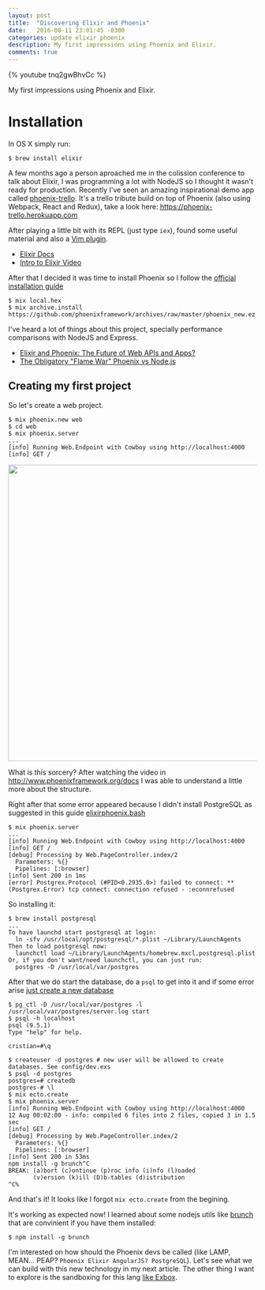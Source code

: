 ```yaml
---
layout: post
title:  "Discovering Elixir and Phoenix"
date:   2016-08-11 23:01:45 -0300
categories: update elixir phoenix
description: My first impressions using Phoenix and Elixir.
comments: true
---
```


{% youtube tnq2gwBhvCc %}

My first impressions using Phoenix and Elixir.

# Installation

In OS X simply run:

```
$ brew install elixir
```

A few months ago a person aproached me in the colission conference to talk about Elixir, I was programming a lot with NodeJS so I thought it wasn't ready for production. Recently I've seen an amazing inspirational demo app called [phoenix-trello](https://github.com/bigardone/phoenix-trello). It's a trello tribute build on top of Phoenix (also using Webpack, React and Redux), take a look here: https://phoenix-trello.herokuapp.com

After playing a little bit with its REPL (just type `iex`), found some useful material and also a [Vim plugin](https://github.com/elixir-lang/vim-elixir).

- [Elixir Docs](http://elixir-lang.org/getting-started/introduction.html)
- [Intro to Elixir Video](https://www.youtube.com/watch?v=lly-1UYmnFI)

After that I decided it was time to install Phoenix so I follow the [official installation guide](http://www.phoenixframework.org/docs/installation)

```
$ mix local.hex
$ mix archive.install https://github.com/phoenixframework/archives/raw/master/phoenix_new.ez
```

I've heard a lot of things about this project, specially performance comparisons with NodeJS and Express.

- [Elixir and Phoenix: The Future of Web APIs and Apps?](http://blog.carbonfive.com/2016/04/19/elixir-and-phoenix-the-future-of-web-apis-and-apps/)
- [The Obligatory "Flame War" Phoenix vs Node.js](http://www.akitaonrails.com/2015/12/03/the-obligatory-flame-war-phoenix-vs-node-js)

## Creating my first project

So let's create a web project.

```
$ mix phoenix.new web
$ cd web
$ mix phoenix.server
...
[info] Running Web.Endpoint with Cowboy using http://localhost:4000
[info] GET /
```

<img src="https://www.dropbox.com/s/t9h1az5gueazocn/Screenshot%202016-08-11%2019.49.05.png?dl=1" width="600" />

What is this sorcery? After watching the video in http://www.phoenixframework.org/docs I was able to understand a little more about the structure.

Right after that some error appeared because I didn't install PostgreSQL as suggested in this guide [elixirphoenix.bash](https://gist.github.com/likethesky/abb00e5aedc38ee9f711)

```
$ mix phoenix.server
...
[info] Running Web.Endpoint with Cowboy using http://localhost:4000
[info] GET /
[debug] Processing by Web.PageController.index/2
  Parameters: %{}
  Pipelines: [:browser]
[info] Sent 200 in 1ms
[error] Postgrex.Protocol (#PID<0.2935.0>) failed to connect: ** (Postgrex.Error) tcp connect: connection refused - :econnrefused
```

So installing it:

```
$ brew install postgresql
...
To have launchd start postgresql at login:
  ln -sfv /usr/local/opt/postgresql/*.plist ~/Library/LaunchAgents
Then to load postgresql now:
  launchctl load ~/Library/LaunchAgents/homebrew.mxcl.postgresql.plist
Or, if you don't want/need launchctl, you can just run:
  postgres -D /usr/local/var/postgres

```

After that we do start the database, do a `psql` to get into it and if some error arise [just create a new database](http://stackoverflow.com/a/28690238/467034)

```
$ pg_ctl -D /usr/local/var/postgres -l /usr/local/var/postgres/server.log start
$ psql -h localhost
psql (9.5.1)
Type "help" for help.

cristian=#\q

$ createuser -d postgres # new user will be allowed to create databases. See config/dev.exs
$ psql -d postgres
postgres=# createdb
postgres-# \l
$ mix ecto.create
$ mix phoenix.server
[info] Running Web.Endpoint with Cowboy using http://localhost:4000
12 Aug 00:02:00 - info: compiled 6 files into 2 files, copied 3 in 1.5 sec
[info] GET /
[debug] Processing by Web.PageController.index/2
  Parameters: %{}
  Pipelines: [:browser]
[info] Sent 200 in 53ms
npm install -g brunch^C
BREAK: (a)bort (c)ontinue (p)roc info (i)nfo (l)oaded
       (v)ersion (k)ill (D)b-tables (d)istribution
^C%
```

And that's it! It looks like I forgot `mix ecto.create` from the begining.

It's working as expected now! I learned about some nodejs utils like [brunch](http://brunch.io/) that are convinient if you have them installed:

```
$ npm install -g brunch
```

I'm interested on how should the Phoenix devs be called (like LAMP, MEAN... PEAP? `Phoenix Elixir AngularJS? PostgreSQL`). Let's see what we can build with this new technology in my next article. The other thing I want to explore is the sandboxing for this lang [like Exbox](https://github.com/christhekeele/exbox).
